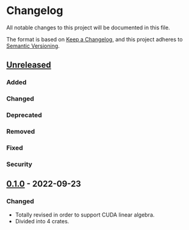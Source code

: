 # Changelog

All notable changes to this project will be documented in this file.

The format is based on [Keep a Changelog](https://keepachangelog.com/en/1.0.0/),
and this project adheres to [Semantic Versioning](https://semver.org/spec/v2.0.0.html).

## [Unreleased]
### Added
### Changed
### Deprecated
### Removed
### Fixed
### Security

## [0.1.0] - 2022-09-23
### Changed
- Totally revised in order to support CUDA linear algebra.
- Divided into 4 crates.


[unreleased]: https://github.com/convexbrain/Totsu/compare/totsu_core_v0.1.0...HEAD
[0.1.0]: https://github.com/convexbrain/Totsu/releases/tag/totsu_core_v0.1.0

